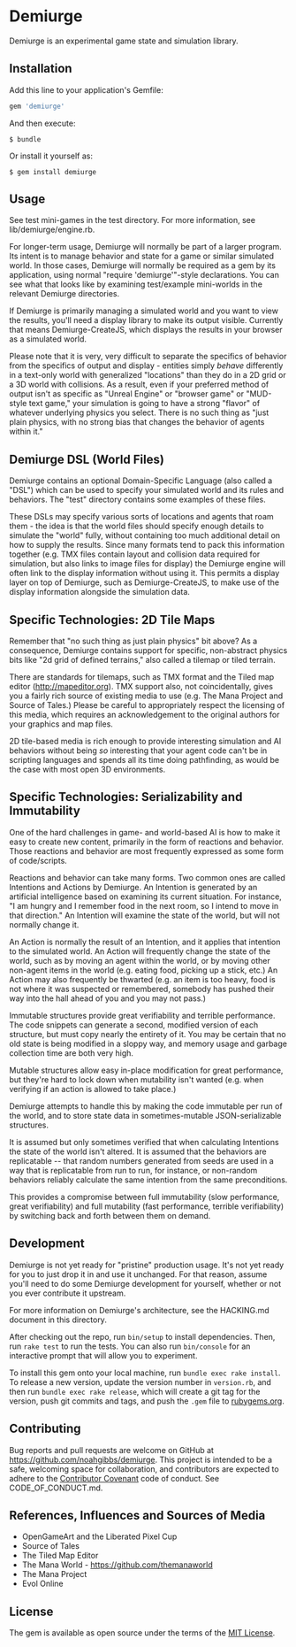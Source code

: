 # Demiurge

Demiurge is an experimental game state and simulation library.

## Installation

Add this line to your application's Gemfile:

```ruby
gem 'demiurge'
```

And then execute:

    $ bundle

Or install it yourself as:

    $ gem install demiurge

## Usage

See test mini-games in the test directory. For more information, see
lib/demiurge/engine.rb.

For longer-term usage, Demiurge will normally be part of a larger
program. Its intent is to manage behavior and state for a game or
similar simulated world. In those cases, Demiurge will normally be
required as a gem by its application, using normal "require
'demiurge'"-style declarations. You can see what that looks like by
examining test/example mini-worlds in the relevant Demiurge
directories.

If Demiurge is primarily managing a simulated world and you want to
view the results, you'll need a display library to make its output
visible. Currently that means Demiurge-CreateJS, which displays the
results in your browser as a simulated world.

Please note that it is very, very difficult to separate the specifics
of behavior from the specifics of output and display - entities simply
*behave* differently in a text-only world with generalized "locations"
than they do in a 2D grid or a 3D world with collisions. As a result,
even if your preferred method of output isn't as specific as "Unreal
Engine" or "browser game" or "MUD-style text game," your simulation is
going to have a strong "flavor" of whatever underlying physics you
select. There is no such thing as "just plain physics, with no strong
bias that changes the behavior of agents within it."

## Demiurge DSL (World Files)

Demiurge contains an optional Domain-Specific Language (also called a
"DSL") which can be used to specify your simulated world and its rules
and behaviors. The "test" directory contains some examples of these
files.

These DSLs may specify various sorts of locations and agents that roam
them - the idea is that the world files should specify enough details
to simulate the "world" fully, without containing too much additional
detail on how to supply the results. Since many formats tend to pack
this information together (e.g. TMX files contain layout and collision
data required for simulation, but also links to image files for
display) the Demiurge engine will often link to the display
information without using it. This permits a display layer on top of
Demiurge, such as Demiurge-CreateJS, to make use of the display
information alongside the simulation data.

## Specific Technologies: 2D Tile Maps

Remember that "no such thing as just plain physics" bit above? As a
consequence, Demiurge contains support for specific, non-abstract
physics bits like "2d grid of defined terrains," also called a tilemap
or tiled terrain.

There are standards for tilemaps, such as TMX format and the Tiled map
editor (http://mapeditor.org). TMX support also, not coincidentally,
gives you a fairly rich source of existing media to use (e.g. The Mana
Project and Source of Tales.) Please be careful to appropriately
respect the licensing of this media, which requires an acknowledgement
to the original authors for your graphics and map files.

2D tile-based media is rich enough to provide interesting simulation
and AI behaviors without being *so* interesting that your agent code
can't be in scripting languages and spends all its time doing
pathfinding, as would be the case with most open 3D environments.

## Specific Technologies: Serializability and Immutability

One of the hard challenges in game- and world-based AI is how to make
it easy to create new content, primarily in the form of reactions and
behavior. Those reactions and behavior are most frequently expressed
as some form of code/scripts.

Reactions and behavior can take many forms. Two common ones are called
Intentions and Actions by Demiurge. An Intention is generated by an
artificial intelligence based on examining its current situation. For
instance, "I am hungry and I remember food in the next room, so I
intend to move in that direction." An Intention will examine the state
of the world, but will not normally change it.

An Action is normally the result of an Intention, and it applies that
intention to the simulated world. An Action will frequently change the
state of the world, such as by moving an agent within the world, or by
moving other non-agent items in the world (e.g. eating food, picking up a
stick, etc.) An Action may also frequently be thwarted (e.g. an item
is too heavy, food is not where it was suspected or remembered,
somebody has pushed their way into the hall ahead of you and you may
not pass.)

Immutable structures provide great verifiability and terrible
performance. The code snippets can generate a second, modified version
of each structure, but must copy nearly the entirety of it. You may be
certain that no old state is being modified in a sloppy way, and
memory usage and garbage collection time are both very high.

Mutable structures allow easy in-place modification for great
performance, but they're hard to lock down when mutability isn't
wanted (e.g. when verifying if an action is allowed to take place.)

Demiurge attempts to handle this by making the code immutable per run
of the world, and to store state data in sometimes-mutable
JSON-serializable structures.

It is assumed but only sometimes verified that when calculating
Intentions the state of the world isn't altered. It is assumed that
the behaviors are replicatable -- that random numbers generated from
seeds are used in a way that is replicatable from run to run, for
instance, or non-random behaviors reliably calculate the same
intention from the same preconditions.

This provides a compromise between full immutability (slow
performance, great verifiability) and full mutability (fast
performance, terrible verifiability) by switching back and forth
between them on demand.

## Development

Demiurge is not yet ready for "pristine" production usage. It's not
yet ready for you to just drop it in and use it unchanged. For that
reason, assume you'll need to do some Demiurge development for
yourself, whether or not you ever contribute it upstream.

For more information on Demiurge's architecture, see the HACKING.md
document in this directory.

After checking out the repo, run `bin/setup` to install
dependencies. Then, run `rake test` to run the tests. You can also run
`bin/console` for an interactive prompt that will allow you to
experiment.

To install this gem onto your local machine, run `bundle exec rake
install`. To release a new version, update the version number in
`version.rb`, and then run `bundle exec rake release`, which will
create a git tag for the version, push git commits and tags, and push
the `.gem` file to [rubygems.org](https://rubygems.org).

## Contributing

Bug reports and pull requests are welcome on GitHub at
https://github.com/noahgibbs/demiurge. This project is intended to be
a safe, welcoming space for collaboration, and contributors are
expected to adhere to the
[Contributor Covenant](http://contributor-covenant.org) code of
conduct. See CODE\_OF\_CONDUCT.md.

## References, Influences and Sources of Media

* OpenGameArt and the Liberated Pixel Cup
* Source of Tales
* The Tiled Map Editor
* The Mana World - https://github.com/themanaworld
* The Mana Project
* Evol Online

## License

The gem is available as open source under the terms of the
[MIT License](http://opensource.org/licenses/MIT).
